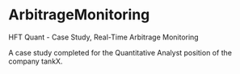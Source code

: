 # ArbitrageMonitoring
HFT Quant - Case Study, Real-Time Arbitrage Monitoring

A case study completed for the Quantitative Analyst position of the company tankX. 
